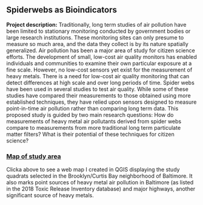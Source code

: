 ## Spiderwebs as Bioindicators

**Project description:** 
Traditionally, long term studies of air pollution have been limited to stationary monitoring conducted by government bodies or large research institutions. These monitoring sites can only presume to measure so much area, and the data they collect is by its nature spatially generalized. Air pollution has been a major area of study for citizen science efforts. The development of small, low-cost air quality monitors has enabled individuals and communities to examine their own particular exposure at a fine scale. However, no low-cost sensors yet exist for the measurement of heavy metals. There is a need for low-cost air quality monitoring that can detect differences at high scale and over long periods of time. Spider webs have been used in several studies to test air quality. While some of these studies have compared their measurements to those obtained using more established techniques, they have relied upon sensors designed to measure point-in-time air pollution rather than comparing long term data. This proposed study is guided by two main research questions: How do measurements of heavy metal air pollutants derived from spider webs compare to measurements from more traditional long term particulate matter filters? What is their potential of these techniques for citizen science? 

### [Map of study area](/metal_map_baltimore)

Clicka above to see a web map I created in QGIS displaying the study quadrats selected in the Brooklyn/Curtis Bay neighborhood of Baltimore. It also marks point sources of heavy metal air pollution in Baltimore (as listed in the 2018 Toxic Release Inventory database) and major highways, another significant source of heavy metals.  


